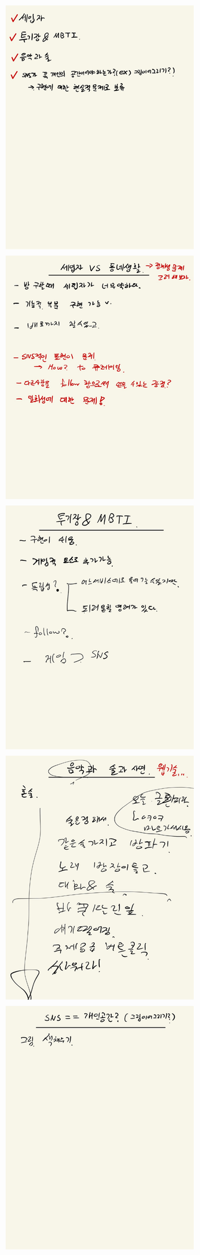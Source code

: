 ![]()![KakaoTalk_20220711_170442115](idea.assets/KakaoTalk_20220711_170442115.jpg)

![KakaoTalk_20220711_170442573](idea.assets/KakaoTalk_20220711_170442573.jpg)

![KakaoTalk_20220711_170443073](idea.assets/KakaoTalk_20220711_170443073.jpg)

![KakaoTalk_20220711_170443574](idea.assets/KakaoTalk_20220711_170443574.jpg)

![KakaoTalk_20220711_170443985](idea.assets/KakaoTalk_20220711_170443985.jpg)